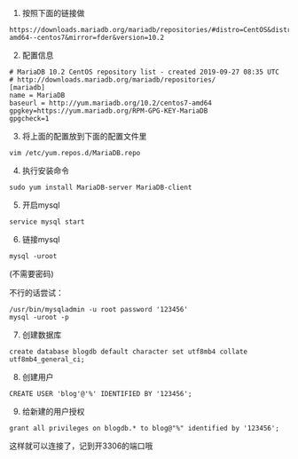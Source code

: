 

1. 按照下面的链接做
```
https://downloads.mariadb.org/mariadb/repositories/#distro=CentOS&distro_release=centos7-amd64--centos7&mirror=fder&version=10.2
```

2. 配置信息
```
# MariaDB 10.2 CentOS repository list - created 2019-09-27 08:35 UTC
# http://downloads.mariadb.org/mariadb/repositories/
[mariadb]
name = MariaDB
baseurl = http://yum.mariadb.org/10.2/centos7-amd64
gpgkey=https://yum.mariadb.org/RPM-GPG-KEY-MariaDB
gpgcheck=1

```

3. 将上面的配置放到下面的配置文件里
```
vim /etc/yum.repos.d/MariaDB.repo
```

4. 执行安装命令
```
sudo yum install MariaDB-server MariaDB-client
```
5. 开启mysql
```
service mysql start
```

6. 链接mysql
```
mysql -uroot
```
(不需要密码)
 
 不行的话尝试：

 ```
 /usr/bin/mysqladmin -u root password '123456'
 mysql -uroot -p

 ```

 7. 创建数据库
 ```
create database blogdb default character set utf8mb4 collate utf8mb4_general_ci;
 ```

 8. 创建用户
 ```
 CREATE USER 'blog'@'%' IDENTIFIED BY '123456';
 ```

 9. 给新建的用户授权
 ```
grant all privileges on blogdb.* to blog@"%" identified by '123456';
 ```

 这样就可以连接了，记到开3306的端口哦